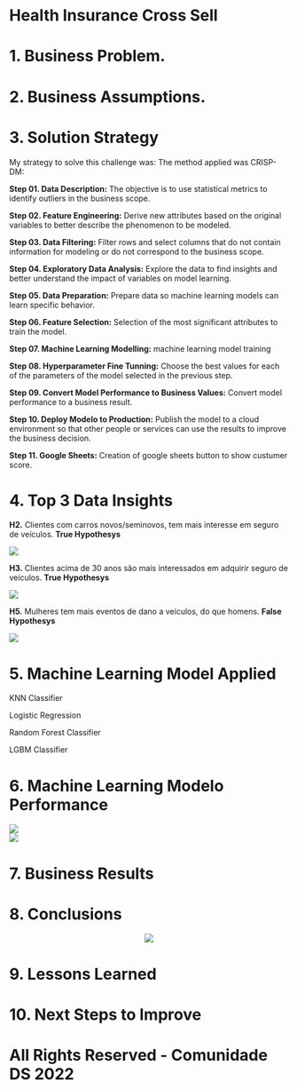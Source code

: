 # Health Insurance Cross Sell

# 1. Business Problem.

# 2. Business Assumptions.

# 3. Solution Strategy

My strategy to solve this challenge was: The method applied was CRISP-DM:

**Step 01. Data Description:** The objective is to use statistical metrics to identify outliers in the business scope.

**Step 02. Feature Engineering:** Derive new attributes based on the original variables to better describe the phenomenon to be modeled.

**Step 03. Data Filtering:** Filter rows and select columns that do not contain information for modeling or do not correspond to the business scope.

**Step 04. Exploratory Data Analysis:** Explore the data to find insights and better understand the impact of variables on model learning.

**Step 05. Data Preparation:** Prepare data so machine learning models can learn specific behavior.

**Step 06. Feature Selection:** Selection of the most significant attributes to train the model.

**Step 07. Machine Learning Modelling:** machine learning model training

**Step 08. Hyperparameter Fine Tunning:** Choose the best values for each of the parameters of the model selected in the previous step.

**Step 09. Convert Model Performance to Business Values:** Convert model performance to a business result.

**Step 10. Deploy Modelo to Production:** Publish the model to a cloud environment so that other people or services can use the results to improve the business decision.

**Step 11. Google Sheets:** Creation of google sheets button to show custumer score.

# 4. Top 3 Data Insights

**H2.** Clientes com carros novos/seminovos, tem mais interesse em seguro de veículos. **True Hypothesys**
<div align="">
<img src="https://user-images.githubusercontent.com/94291995/168711521-a080a4d9-6db9-46a4-ac2f-381362ad9dfd.png" />
</div>

**H3.** Clientes acima de 30 anos são mais interessados em adquirir seguro de veículos. **True Hypothesys**

<div align="">
<img src="https://user-images.githubusercontent.com/94291995/168711688-816b2185-1dd6-480f-9899-a3374f9c7e40.png" />
</div>

**H5.** Mulheres tem mais eventos de dano a veículos, do que homens. **False Hypothesys**

<div align="">
<img src="https://user-images.githubusercontent.com/94291995/168711733-41835a95-bba9-4c9a-9148-5bf467110d23.png" />
</div>


# 5. Machine Learning Model Applied

KNN Classifier

Logistic Regression

Random Forest Classifier

LGBM Classifier

# 6. Machine Learning Modelo Performance
<div align="">
<img src="https://user-images.githubusercontent.com/94291995/168709406-3c62214b-a409-419d-a77d-988d4d6da296.png" />
</div>

<div align="">
<img src="https://user-images.githubusercontent.com/94291995/168710206-baa76e5c-06e3-4807-94a8-c3ff804d1659.png" />
</div>


# 7. Business Results

# 8. Conclusions

<div align="center">
<img src="https://user-images.githubusercontent.com/94291995/168708505-c90edd94-d887-4047-b136-a3ac43cec75f.png" />
</div>

# 9. Lessons Learned

# 10. Next Steps to Improve


# All Rights Reserved - Comunidade DS 2022
